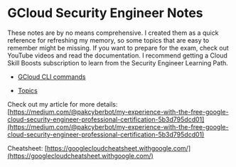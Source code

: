 # GCloud Security Engineer Notes

These notes are by no means comprehensive. I created them as a quick reference for refreshing my memory, so some topics that are easy to remember might be missing. If you want to prepare for the exam, check out YouTube videos and read the documentation. I recommend getting a Cloud Skill Boosts subscription to learn from the Security Engineer Learning Path.

- [GCloud CLI commands](GCloud%20CLI%20commands%20a8344b8798ab4d299f099662786b6155.md)

- [Topics](Topics%20c9c663610a6c40459464016ed8086051.md)

Check out my article for more details: [https://medium.com/@pakcyberbot/my-experience-with-the-free-google-cloud-security-engineer-professional-certification-5b3d795dcd01](https://medium.com/@pakcyberbot/my-experience-with-the-free-google-cloud-security-engineer-professional-certification-5b3d795dcd01) 

Cheatsheet: [https://googlecloudcheatsheet.withgoogle.com/](https://googlecloudcheatsheet.withgoogle.com/)
